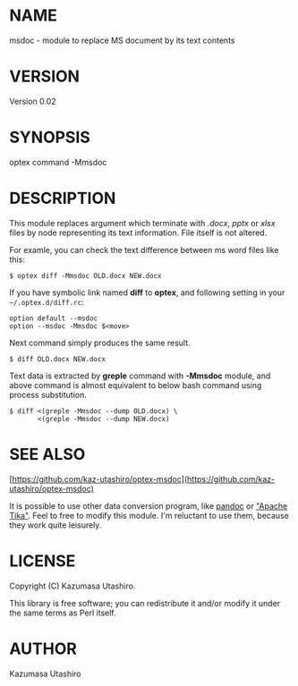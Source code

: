 # NAME

msdoc - module to replace MS document by its text contents

# VERSION

Version 0.02

# SYNOPSIS

optex command -Mmsdoc

# DESCRIPTION

This module replaces argument which terminate with _.docx_, _pptx_
or _xlsx_ files by node representing its text information.  File
itself is not altered.

For examle, you can check the text difference between ms word files
like this:

    $ optex diff -Mmsdoc OLD.docx NEW.docx

If you have symbolic link named **diff** to **optex**, and following
setting in your `~/.optex.d/diff.rc`:

    option default --msdoc
    option --msdoc -Mmsdoc $<move>

Next command simply produces the same result.

    $ diff OLD.docx NEW.docx

Text data is extracted by **greple** command with **-Mmsdoc** module,
and above command is almost equivalent to below bash command using
process substitution.

    $ diff <(greple -Mmsdoc --dump OLD.docx) \
           <(greple -Mmsdoc --dump NEW.docx)

# SEE ALSO

[https://github.com/kaz-utashiro/optex-msdoc](https://github.com/kaz-utashiro/optex-msdoc)

It is possible to use other data conversion program, like [pandoc](https://metacpan.org/pod/pandoc) or
["Apache Tika"](#apache-tika).  Feel to free to modify this module.  I'm reluctant to
use them, because they work quite leisurely.

# LICENSE

Copyright (C) Kazumasa Utashiro.

This library is free software; you can redistribute it and/or modify
it under the same terms as Perl itself.

# AUTHOR

Kazumasa Utashiro
